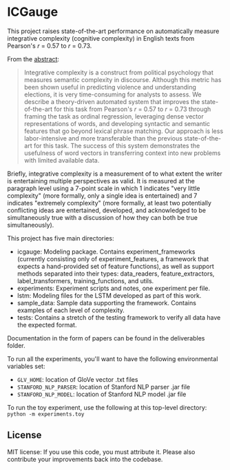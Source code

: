 ICGauge
=======

This project raises state-of-the-art performance on automatically measure integrative complexity (cognitive complexity) in English texts from Pearson's *r* = 0.57 to *r* = 0.73.

From the [abstract](https://github.com/ptoman/icgauge/blob/master/deliverables/evaluating-level-semantic-complexity-final.pdf):
> Integrative complexity is a construct from political psychology that measures semantic complexity in discourse. Although this metric has been shown useful in predicting violence and understanding elections, it is very time-consuming for analysts to assess. We describe a theory-driven automated system that improves the state-of-the-art for this task from Pearson's *r* = 0.57 to *r* = 0.73 through framing the task as ordinal regression, leveraging dense vector representations of words, and developing syntactic and semantic features that go beyond lexical phrase matching. Our approach is less labor-intensive and more transferable than the previous state-of-the-art for this task. The success of this system demonstrates the usefulness of word vectors in transferring context into new problems with limited available data.

Briefly, integrative complexity is a measurement of to what extent the writer is entertaining multiple perspectives as valid.  It is measured at the paragraph level using a 7-point scale in which 1 indicates "very little complexity" (more formally, only a single idea is entertained) and 7 indicates "extremely complexity" (more formally, at least two potentially conflicting ideas are entertained, developed, and acknowledged to be simultaneously true with a discussion of how they can both be true simultaneously).

This project has five main directories:
* icgauge: Modeling package.  Contains experiment_frameworks (currently consisting only of experiment_features, a framework that expects a hand-provided set of feature functions), as well as support methods separated into their types: data_readers, feature_extractors, label_transformers, training_functions, and utils.
* experiments: Experiment scripts and notes, one experiment per file.
* lstm: Modeling files for the LSTM developed as part of this work.
* sample_data: Sample data supporting the framework.  Contains examples of each level of complexity.
* tests: Contains a stretch of the testing framework to verify all data have the expected format.

Documentation in the form of papers can be found in the deliverables folder.

To run all the experiments, you'll want to have the following environmental variables set:
* `GLV_HOME`: location of GloVe vector .txt files
* `STANFORD_NLP_PARSER`: location of Stanford NLP parser .jar file
* `STANFORD_NLP_MODEL`: location of Stanford NLP model .jar file

To run the toy experiment, use the following at this top-level directory:
    `python -m experiments.toy`

License
-------
MIT license: If you use this code, you must attribute it.  Please also contribute your improvements back into the codebase.
